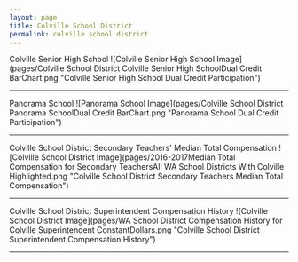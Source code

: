 ```yaml
---
layout: page
title: Colville School District
permalink: colville school district
---
```



Colville Senior High School
![Colville Senior High School Image](pages/Colville School District Colville Senior High SchoolDual Credit BarChart.png "Colville Senior High School Dual Credit Participation")

___

Panorama School
![Panorama School Image](pages/Colville School District Panorama SchoolDual Credit BarChart.png "Panorama School Dual Credit Participation")

___

Colville School District Secondary Teachers' Median Total Compensation
![Colville School District Image](pages/2016-2017Median Total Compensation for Secondary TeachersAll WA School Districts With Colville Highlighted.png "Colville School District Secondary Teachers Median Total Compensation")

___

Colville School District Superintendent Compensation History
![Colville School District Image](pages/WA School District Compensation History for Colville Superintendent ConstantDollars.png "Colville School District Superintendent Compensation History")

___

